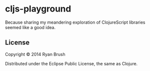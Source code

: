 # cljs-playground

Because sharing my meandering exploration of ClojureScript libraries seemed like a good idea.

## License

Copyright © 2014 Ryan Brush

Distributed under the Eclipse Public License, the same as Clojure.



